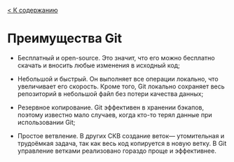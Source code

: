 [< К содержанию](./readme.md)

# **Преимущества Git**


- Бесплатный и open-source. Это значит, что его можно бесплатно скачать и вносить любые изменения в исходный код;

- Небольшой и быстрый. Он выполняет все операции локально, что увеличивает его скорость. Кроме того, Git локально сохраняет весь репозиторий в небольшой файл без потери качества данных;

- Резервное копирование. Git эффективен в хранении бэкапов, поэтому известно мало случаев, когда кто-то терял данные при использовании Git;

- Простое ветвление. В других СКВ создание веток— утомительная и трудоёмкая задача, так как весь код копируется в новую ветку. В Git управление ветками реализовано гораздо проще и эффективнее.
